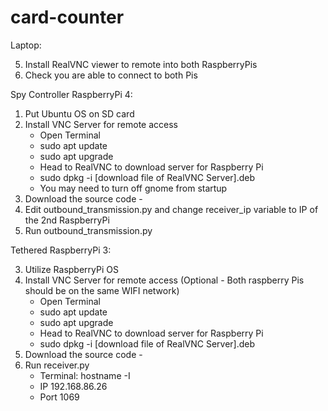# card-counter
 
Laptop:

5. Install RealVNC viewer to remote into both RaspberryPis
6. Check you are able to connect to both Pis



Spy Controller RaspberryPi 4:

1. Put Ubuntu OS on SD card
2. Install VNC Server for remote access
	- Open Terminal
	- sudo apt update
	- sudo apt upgrade
	- Head to RealVNC to download server for Raspberry Pi
	- sudo dpkg -i [download file of RealVNC Server].deb
	- You may need to turn off gnome from startup
5. Download the source code - 
6. Edit outbound_transmission.py and change receiver_ip variable to IP of the 2nd RaspberryPi 
7. Run outbound_transmission.py
	
	

Tethered RaspberryPi 3:

3. Utilize RaspberryPi OS
4. Install VNC Server for remote access (Optional - Both raspberry Pis should be on the same WIFI network)
	- Open Terminal
	- sudo apt update
	- sudo apt upgrade
	- Head to RealVNC to download server for Raspberry Pi
	- sudo dpkg -i [download file of RealVNC Server].deb
5. Download the source code - 
6. Run receiver.py 
	- Terminal: hostname -I
	- IP 192.168.86.26
	- Port 1069

